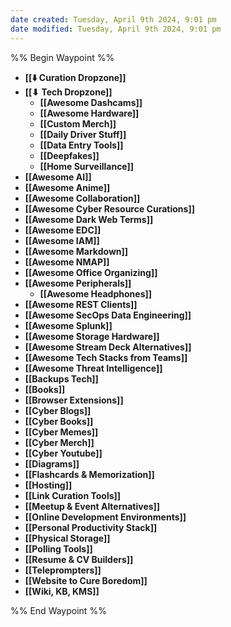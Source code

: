 ```yaml
---
date created: Tuesday, April 9th 2024, 9:01 pm
date modified: Tuesday, April 9th 2024, 9:01 pm
---
```

%% Begin Waypoint %%
- **[[⬇️ Curation Dropzone]]**
- **[[⬇ Tech Dropzone]]**
	- **[[Awesome Dashcams]]**
	- **[[Awesome Hardware]]**
	- **[[Custom Merch]]**
	- **[[Daily Driver Stuff]]**
	- **[[Data Entry Tools]]**
	- **[[Deepfakes]]**
	- **[[Home Surveillance]]**
- **[[Awesome AI]]**
- **[[Awesome Anime]]**
- **[[Awesome Collaboration]]**
- **[[Awesome Cyber Resource Curations]]**
- **[[Awesome Dark Web Terms]]**
- **[[Awesome EDC]]**
- **[[Awesome IAM]]**
- **[[Awesome Markdown]]**
- **[[Awesome NMAP]]**
- **[[Awesome Office Organizing]]**
- **[[Awesome Peripherals]]**
	- **[[Awesome Headphones]]**
- **[[Awesome REST Clients]]**
- **[[Awesome SecOps Data Engineering]]**
- **[[Awesome Splunk]]**
- **[[Awesome Storage Hardware]]**
- **[[Awesome Stream Deck Alternatives]]**
- **[[Awesome Tech Stacks from Teams]]**
- **[[Awesome Threat Intelligence]]**
- **[[Backups Tech]]**
- **[[Books]]**
- **[[Browser Extensions]]**
- **[[Cyber Blogs]]**
- **[[Cyber Books]]**
- **[[Cyber Memes]]**
- **[[Cyber Merch]]**
- **[[Cyber Youtube]]**
- **[[Diagrams]]**
- **[[Flashcards & Memorization]]**
- **[[Hosting]]**
- **[[Link Curation Tools]]**
- **[[Meetup & Event Alternatives]]**
- **[[Online Development Environments]]**
- **[[Personal Productivity Stack]]**
- **[[Physical Storage]]**
- **[[Polling Tools]]**
- **[[Resume & CV Builders]]**
- **[[Teleprompters]]**
- **[[Website to Cure Boredom]]**
- **[[Wiki, KB, KMS]]**

%% End Waypoint %%
